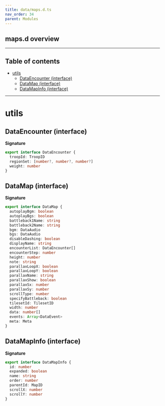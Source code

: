 ```yaml
---
title: data/maps.d.ts
nav_order: 34
parent: Modules
---
```


## maps.d overview

---

<h2 class="text-delta">Table of contents</h2>

- [utils](#utils)
  - [DataEncounter (interface)](#dataencounter-interface)
  - [DataMap (interface)](#datamap-interface)
  - [DataMapInfo (interface)](#datamapinfo-interface)

---

# utils

## DataEncounter (interface)

**Signature**

```ts
export interface DataEncounter {
  troopId: TroopID
  regionSet: [number?, number?, number?]
  weight: number
}
```

## DataMap (interface)

**Signature**

```ts
export interface DataMap {
  autoplayBgm: boolean
  autoplayBgs: boolean
  battleback1Name: string
  battleback2Name: string
  bgm: DataAudio
  bgs: DataAudio
  disableDashing: boolean
  displayName: string
  encounterList: DataEncounter[]
  encounterStep: number
  height: number
  note: string
  parallaxLoopX: boolean
  parallaxLoopY: boolean
  parallaxName: string
  parallaxShow: boolean
  parallaxSx: number
  parallaxSy: number
  scrollType: number
  specifyBattleback: boolean
  tilesetId: TilesetID
  width: number
  data: number[]
  events: Array<DataEvent>
  meta: Meta
}
```

## DataMapInfo (interface)

**Signature**

```ts
export interface DataMapInfo {
  id: number
  expanded: boolean
  name: string
  order: number
  parentId: MapID
  scrollX: number
  scrollY: number
}
```
